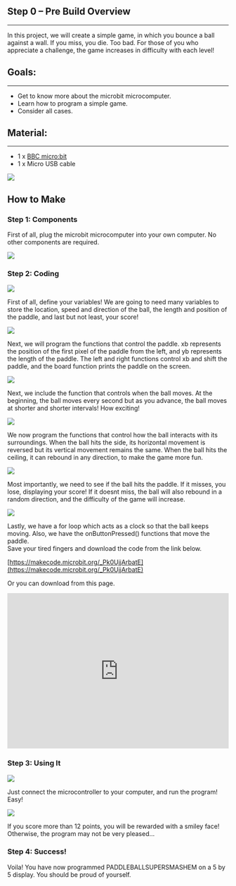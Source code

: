 ## Step 0 – Pre Build Overview  
---
In this project, we will create a simple game, in which you bounce a ball against a wall. If you miss, you die. Too bad. For those of you who appreciate a challenge, the game increases in difficulty with each level!  


## Goals:  
---
- Get to know more about the microbit microcomputer.  
- Learn how to program a simple game.  
- Consider all cases.  


## Material:  
--- 
- 1 x [BBC micro:bit](http://www.elecfreaks.com/estore/bbc-micro-bit-board-for-coding-programming.html)  
- 1 x Micro USB cable  

![](https://www.elecfreaks.com/wp-content/uploads/2018/02/1.jpg)  


## How to Make    

### Step 1: Components  

First of all, plug the microbit microcomputer into your own computer. No other components are required.  

![](https://www.elecfreaks.com/wp-content/uploads/2018/02/2.jpg)  


### Step 2: Coding  

![](https://www.elecfreaks.com/wp-content/uploads/2018/02/5-1.png)  

First of all, define your variables! We are going to need many variables to store the location, speed and direction of the ball, the length and position of the paddle, and last but not least, your score!  

![](https://www.elecfreaks.com/wp-content/uploads/2018/02/6-1.png)  

Next, we will program the functions that control the paddle. xb represents the position of the first pixel of the paddle from the left, and yb represents the length of the paddle. The left and right functions control xb and shift the paddle, and the board function prints the paddle on the screen.  

![](https://www.elecfreaks.com/wp-content/uploads/2018/02/51.png)  

Next, we include the function that controls when the ball moves. At the beginning, the ball moves every second but as you advance, the ball moves at shorter and shorter intervals! How exciting!   

![](https://www.elecfreaks.com/wp-content/uploads/2018/02/8-1.png)  

We now program the functions that control how the ball interacts with its surroundings. When the ball hits the side, its horizontal movement is reversed but its vertical movement remains the same. When the ball hits the ceiling, it can rebound in any direction, to make the game more fun.   

![](https://www.elecfreaks.com/wp-content/uploads/2018/02/9.png)  

Most importantly, we need to see if the ball hits the paddle. If it misses, you lose, displaying your score! If it doesnt miss, the ball will also rebound in a random direction, and the difficulty of the game will increase.  

![](https://www.elecfreaks.com/wp-content/uploads/2018/02/10.png)  

Lastly, we have a for loop which acts as a clock so that the ball keeps moving. Also, we have the onButtonPressed() functions that move the paddle.   
Save your tired fingers and download the code from the link below.  

[https://makecode.microbit.org/_Pk0UjjArbatE](https://makecode.microbit.org/_Pk0UjjArbatE)  

Or you can download from this page.  

<div style="position:relative;height:0;padding-bottom:70%;overflow:hidden;"><iframe style="position:absolute;top:0;left:0;width:100%;height:100%;" src="https://makecode.microbit.org/#pub:_Pk0UjjArbatE" frameborder="0" sandbox="allow-popups allow-forms allow-scripts allow-same-origin"></iframe></div>  


### Step 3: Using It  

![](https://www.elecfreaks.com/wp-content/uploads/2018/02/11.jpg)  

Just connect the microcontroller to your computer, and run the program! Easy!  

![](https://www.elecfreaks.com/wp-content/uploads/2018/02/12.jpg)  

If you score more than 12 points, you will be rewarded with a smiley face! Otherwise, the program may not be very pleased…  

### Step 4: Success!  

Voila! You have now programmed PADDLEBALLSUPERSMASHEM on a 5 by 5 display. You should be proud of yourself.  
